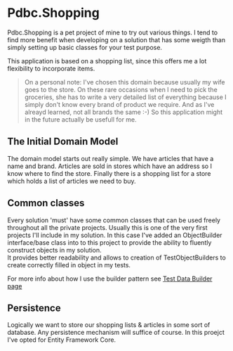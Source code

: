 # Pdbc.Shopping

Pdbc.Shopping is a pet project of mine to try out various things. 
I tend to find more benefit when developing on a solution that has some weigth than simply setting up basic classes for your test purpose.  

This application is based on a shopping list, since this offers me a lot flexibility to incorporate items.

> On a personal note: I've chosen this domain because usually my wife goes to the store.  On these rare occasions when I need to pick the groceries, she has to 
> write a very detailed list of everything because I simply don't know every brand of product we require.  And as I've alreayd learned, not all brands the same :-)
> So this application might in the future actually be usefull for me.

## The Initial Domain Model

The domain model starts out really simple.  We have articles that have a name and brand.  Articles are sold in stores which have an address so I know where to find the store.
Finally there is a shopping list for a store which holds a list of articles we need to buy.

## Common classes

Every solution 'must' have some common classes that can be used freely throughout all the private projects.  Usually this is one of the very first projects I'll include in my solution.
In this case I've added an ObjectBuilder interface/base class into to this project to provide the ability to fluently construct objects in my solution.  
It provides better readability and allows to creation of TestObjectBuilders to create correctly filled in object in my tests.

For more info about how I use the builder pattern see [Test Data Builder page](Pdbc.Shopping.Documentation/articles/data-builders.md)

## Persistence

Logically we want to store our shopping lists & articles in some sort of database.  Any persistence mechanism will suffice of course.  In this proejct I've opted for 
Entity Framework Core.  